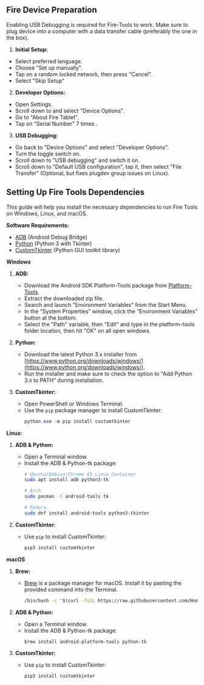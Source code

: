 ## Fire Device Preparation

Enabling USB Debugging is required for Fire-Tools to work. Make sure to plug device into a computer with a data transfer cable (preferably the one in the box).

1. **Initial Setup:**
* Select preferred language.
* Choose "Set up manually".
* Tap on a random locked network, then press "Cancel".
* Select "Skip Setup"

2. **Developer Options:**
* Open Settings.
* Scroll down to and select "Device Options".
* Go to "About Fire Tablet".
* Tap on "Serial Number" 7 times .

3. **USB Debugging:**
* Go back to "Device Options" and select "Developer Options".
* Turn the toggle switch on.
* Scroll down to "USB debugging" and switch it on.
* Scroll down to "Default USB configuration", tap it, then select "File Transfer" (Optional, but fixes plugdev group issues on Linux).

## Setting Up Fire Tools Dependencies

This guide will help you install the necessary dependencies to run Fire Tools on Windows, Linux, and macOS.

**Software Requirements:**

* [ADB](https://developer.android.com/tools/releases/platform-tools) (Android Debug Bridge)
* [Python](https://www.python.org/) (Python 3 with Tkinter)
* [CustomTkinter](https://github.com/TomSchimansky/CustomTkinter) (Python GUI toolkit library)

**Windows**

1. **ADB:**
    * Download the Android SDK Platform-Tools package from [Platform-Tools](https://dl.google.com/android/repository/platform-tools-latest-windows.zip).
    * Extract the downloaded zip file.
    * Search and launch "Environment Variables" from the Start Menu.
    * In the “System Properties” window, click the “Environment Variables” button at the bottom.
    * Select the "Path" variable, then "Edit" and type in the platform-tools folder location, then hit "OK" on all open windows.  

2. **Python:**
    * Download the latest Python 3.x installer from [https://www.python.org/downloads/windows/](https://www.python.org/downloads/windows/).
    * Run the installer and make sure to check the option to "Add Python 3.x to PATH" during installation.

3. **CustomTkinter:**
    * Open PowerShell or Windows Terminal.
    * Use the `pip` package manager to install CustomTkinter:
      ``` powershell
      python.exe -m pip install customtkinter
      ```

**Linux:**

1. **ADB & Python:**
    * Open a Terminal window.
    * Install the ADB & Python-tk package:
      ``` bash
      # Ubuntu/Debian/Chrome OS Linux Container
      sudo apt install adb python3-tk

      # Arch
      sudo pacman -S android-tools tk

      # Fedora
      sudo dnf install android-tools python3-tkinter
      ```
      
2. **CustomTkinter:**
    * Use `pip` to install CustomTkinter:
      ```bash
      pip3 install customtkinter
      ```

**macOS**

1. **Brew:**
    * [Brew](https://brew.sh/) is a package manager for macOS. Install it by pasting the provided command into the Terminal.
      ``` bash
      /bin/bash -c "$(curl -fsSL https://raw.githubusercontent.com/Homebrew/install/HEAD/install.sh)"
      ```

2. **ADB & Python:**
    * Open a Terminal window.
    * Install the ADB & Python-tk package:
      ``` bash
      brew install android-platform-tools python-tk
      ```
    
3. **CustomTkinter:**
    * Use `pip` to install CustomTkinter:
      ```bash
      pip3 install customtkinter
      ```
